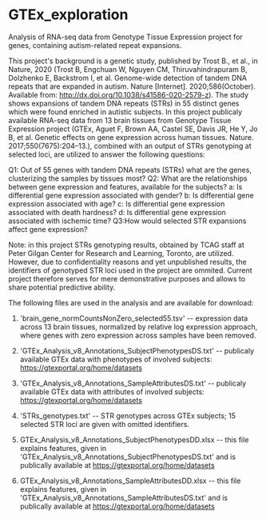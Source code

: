 # GTEx_exploration
Analysis of RNA-seq data from Genotype Tissue Expression project for genes, containing autism-related repeat expansions.

This project's background is a genetic study, published by Trost B., et al., in Nature, 2020 (Trost B, Engchuan W, Nguyen CM, Thiruvahindrapuram B, Dolzhenko E, Backstrom I,
et al. Genome-wide detection of tandem DNA repeats that are expanded in autism. Nature [Internet]. 2020;586(October). Available from: http://dx.doi.org/10.1038/s41586-020-2579-z). The study shows expansions of tandem DNA repeats (STRs) in 55 distinct genes which were found enriched in autistic subjects. In this project publicaly available RNA-seq data from 13 brain tissues from Genotype Tissue Expression project (GTEx, Aguet F, Brown AA, Castel SE, Davis JR, He Y, Jo B, et al. Genetic effects on gene expression across human tissues. Nature. 2017;550(7675):204–13.), combined with an output of STRs genotyping at selected loci, are utilized to answer the following questions:

Q1: Out of 55 genes with tandem DNA repeats (STRs) what are the genes, clusterizing the samples by tissues most?
Q2: What are the relationships between gene expression and features, available for the subjects?
a: Is differential gene expression associated with gender?
b: Is differential gene expression associated with age?
c: Is differential gene expression associated with death hardness? 
d: Is differential gene expression associated with ischemic time?
Q3:How would selected STR expansions affect gene expression?

Note: in this project STRs genotyping results, obtained by TCAG staff at Peter Gilgan Center for Research and Learning, Toronto, are utilized. However, due to confidentiality reasons and yet unpublished results, the identifiers of genotyped STR loci used in the project are ommited. Current project therefore serves for mere demonstrative purposes and allows to share potential predictive ability.

The following files are used in the analysis and are available for download:

1. 'brain_gene_normCountsNonZero_selected55.tsv' -- expression data across 13 brain tissues, normalized by relative log expression approach, where genes with zero expression across samples have been removed.
2. 'GTEx_Analysis_v8_Annotations_SubjectPhenotypesDS.txt' -- publicaly available GTEx data with phenotypes of involved subjects: https://gtexportal.org/home/datasets
3. 'GTEx_Analysis_v8_Annotations_SampleAttributesDS.txt' -- publicaly available GTEx data with attributes of involved subjects: https://gtexportal.org/home/datasets
4. 'STRs_genotypes.txt' -- STR genotypes across GTEx subjects; 15 selected STR loci are given with omitted identifiers.

5. GTEx_Analysis_v8_Annotations_SubjectPhenotypesDD.xlsx -- this file explains features, given in 'GTEx_Analysis_v8_Annotations_SubjectPhenotypesDS.txt' and is publically available at https://gtexportal.org/home/datasets
6. GTEx_Analysis_v8_Annotations_SampleAttributesDD.xlsx -- this file explains features, given in  'GTEx_Analysis_v8_Annotations_SampleAttributesDS.txt' and is publically available at https://gtexportal.org/home/datasets
